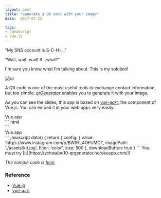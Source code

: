 ```yaml
---
layout: post
title: "Generate a QR code with your image"
date:  2017-07-22

tags:
- JavaScript
- Vue.js
---
```


“My SNS account is S-C-H-…”

“Wait, wait, wait! S...what?”

I'm sure you know what I'm talking about. This is my solution!

![qr]({{site.github.url}}/images/posts/qr.png)

A QR code is one of the most useful tools to exchange contact information, but too simple. [*qrGenerator*](https://schwalbe10-qrgenerator.herokuapp.com/) enables you to generate it with your image.

<div class="slide">
  <script async class="speakerdeck-embed" data-id="20ba95942dee44459a98ef3249386005" data-ratio="1.41241379310345" src="//speakerdeck.com/assets/embed.js"></script>
</div>

As you can see the slides, this app is based on [*vue-qart*](https://github.com/superman66/vue-qart), the component of Vue.js. You can embed it in your web apps very easily.

<div class="filename"><span class="t">Vue.app</span></div>
``` html
  <div id="qart">
    <vue-q-art :config="config" :downloadButton="downloadButton"></vue-q-art>
  </div>
```

<div class="filename"><span class="t">Vue.app</span></div>
``` javascript
  data() {
    return {
      config: {
        value: 'https://www.instagram.com/p/BWfHL4OFUMC/',
        imagePath: './assets/kit.jpg',
        filter: 'color',
        size: 500
      },
      downloadButton: true
    }
```
You must try [it](https://schwalbe10-qrgenerator.herokuapp.com/)!

*The sample code is [here](https://github.com/schwalbe10/qrGenerator).*

### Reference

<div class="list">
  <ul>
    <li><a href="https://vuejs.org/">Vue.jp</a></li>
    <li><a href="https://github.com/superman66/vue-qart">vue-qart</a></li>
  </ul>
</div>
